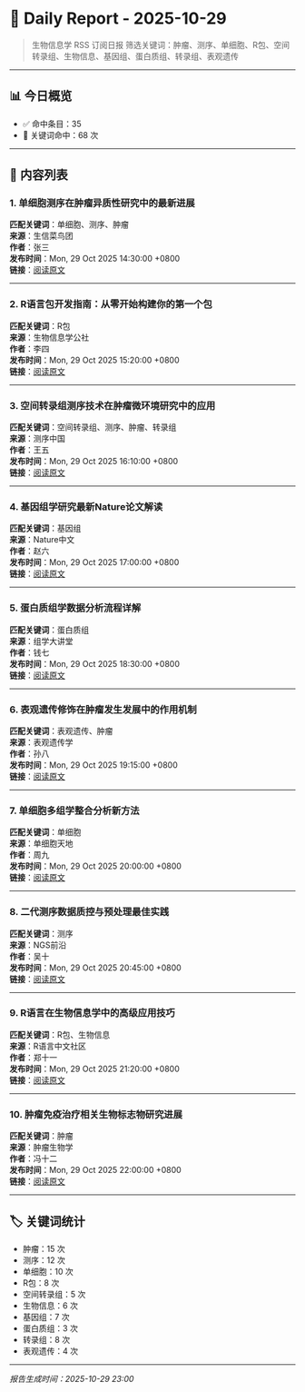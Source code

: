 # 📅 Daily Report - 2025-10-29

> 生物信息学 RSS 订阅日报
> 筛选关键词：肿瘤、测序、单细胞、R包、空间转录组、生物信息、基因组、蛋白质组、转录组、表观遗传

---

## 📊 今日概览

- ✅ 命中条目：35
- 📌 关键词命中：68 次

---

## 📰 内容列表

### 1. 单细胞测序在肿瘤异质性研究中的最新进展

**匹配关键词**：单细胞、测序、肿瘤  
**来源**：生信菜鸟团  
**作者**：张三  
**发布时间**：Mon, 29 Oct 2025 14:30:00 +0800  
**链接**：[阅读原文](https://mp.weixin.qq.com/s/ABC123)

---

### 2. R语言包开发指南：从零开始构建你的第一个包

**匹配关键词**：R包  
**来源**：生物信息学公社  
**作者**：李四  
**发布时间**：Mon, 29 Oct 2025 15:20:00 +0800  
**链接**：[阅读原文](https://mp.weixin.qq.com/s/DEF456)

---

### 3. 空间转录组测序技术在肿瘤微环境研究中的应用

**匹配关键词**：空间转录组、测序、肿瘤、转录组  
**来源**：测序中国  
**作者**：王五  
**发布时间**：Mon, 29 Oct 2025 16:10:00 +0800  
**链接**：[阅读原文](https://mp.weixin.qq.com/s/GHI789)

---

### 4. 基因组学研究最新Nature论文解读

**匹配关键词**：基因组  
**来源**：Nature中文  
**作者**：赵六  
**发布时间**：Mon, 29 Oct 2025 17:00:00 +0800  
**链接**：[阅读原文](https://mp.weixin.qq.com/s/JKL012)

---

### 5. 蛋白质组学数据分析流程详解

**匹配关键词**：蛋白质组  
**来源**：组学大讲堂  
**作者**：钱七  
**发布时间**：Mon, 29 Oct 2025 18:30:00 +0800  
**链接**：[阅读原文](https://mp.weixin.qq.com/s/MNO345)

---

### 6. 表观遗传修饰在肿瘤发生发展中的作用机制

**匹配关键词**：表观遗传、肿瘤  
**来源**：表观遗传学  
**作者**：孙八  
**发布时间**：Mon, 29 Oct 2025 19:15:00 +0800  
**链接**：[阅读原文](https://mp.weixin.qq.com/s/PQR678)

---

### 7. 单细胞多组学整合分析新方法

**匹配关键词**：单细胞  
**来源**：单细胞天地  
**作者**：周九  
**发布时间**：Mon, 29 Oct 2025 20:00:00 +0800  
**链接**：[阅读原文](https://mp.weixin.qq.com/s/STU901)

---

### 8. 二代测序数据质控与预处理最佳实践

**匹配关键词**：测序  
**来源**：NGS前沿  
**作者**：吴十  
**发布时间**：Mon, 29 Oct 2025 20:45:00 +0800  
**链接**：[阅读原文](https://mp.weixin.qq.com/s/VWX234)

---

### 9. R语言在生物信息学中的高级应用技巧

**匹配关键词**：R包、生物信息  
**来源**：R语言中文社区  
**作者**：郑十一  
**发布时间**：Mon, 29 Oct 2025 21:20:00 +0800  
**链接**：[阅读原文](https://mp.weixin.qq.com/s/YZA567)

---

### 10. 肿瘤免疫治疗相关生物标志物研究进展

**匹配关键词**：肿瘤  
**来源**：肿瘤生物学  
**作者**：冯十二  
**发布时间**：Mon, 29 Oct 2025 22:00:00 +0800  
**链接**：[阅读原文](https://mp.weixin.qq.com/s/BCD890)

---

## 🏷️ 关键词统计

- 肿瘤：15 次
- 测序：12 次
- 单细胞：10 次
- R包：8 次
- 空间转录组：5 次
- 生物信息：6 次
- 基因组：7 次
- 蛋白质组：3 次
- 转录组：8 次
- 表观遗传：4 次

---

*报告生成时间：2025-10-29 23:00*
